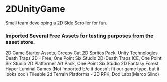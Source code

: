 # 2DUnityGame
Small team developing a 2D Side Scroller for fun. 

### Imported Several Free Assets for testing purposes from the asset store.

2D Game Starter Assets, Creepy Cat
2D Sprites Pack, Unity Technologies
Death Traps 2D - Free, One Point Six Studio
2D-Death Traps ICE, One Point Six Studio
2D Platformer Art Pack, One Point Six Studio
2D Fantasy Forest, Hyper Luminal Games (Not Imported b/c it doesn’t fit our game type, but it looks cool)
Tileable 2d Terrain Platforms - 2D RPK, Doo Labs(Marco Siino)

